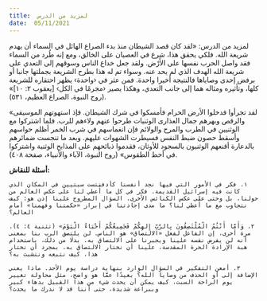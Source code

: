 ```yaml
---
title:  لمزيد من الدرس
date:  05/11/2021
---
```


لمزيد من الدرس: «لقد كان قصد الشيطان منذ بدء الصراع الهائل في السماء أن يهدم شريعة الله. فلكي يحقق هذا، شرع في العصيان على الخالق، ومع إنه طُرد من السماء فقد واصل الحرب نفسها على الأَرْض. ولقد جعل خداع الناس وسوقهم إلى التعدي على شريعة الله الهدف الذي لم يحد عنه. وسواء تم له هذا بطرح الشريعة بجملتها جانبا أو برفض إحدى وصاياها فالنتيجة أخيرا واحدة. فمن عثر في ‹واحدة› يظهر احتقاره للشريعة كلها، وتأثيره ومثاله هما إلى جانب التعدي، وهكذا يصير ‹مجرمًا في الكل› [يعقوب ٢: ١٠]» (روح النبوة، الصراع العظيم، ٥٣١).

«لقد تجرأوا فدخلوا الأرض الحرام فأمسكوا في شرك الشيطان. فإذ استهوتهم الموسيقى والرقص وبهرهم جمال العذارى الوثنيات طرحوا عنهم ولاءهم للرب. فلما اشتركوا مع الوثنيين في الطرب والمرح والولائم فإن انغماسهم في شرب الخمر أظلم حواسهم وأسقط حصون ضبط النفس فسيطرت الشهوات عليهم. وبعد ما تنجست ضمائرهم بالدعارة أقنعهم الوثنيون بالسجود للأوثان، فقدموا ذبائحهم على المذابح الوثنية واشتركوا في أحط الطقوس» (روح النبوة، الآباء والأنبياء، صفحة ٤٠٨).

**أسئلة للنقاش:**

`١. فكر في الأمور التي فيها نجد أنفسنا كأدفنتست سبتيين في المكان الذي كانت فيه إسرائيل القديمة. فكر في كل ما أُعطي لنا على عكس العالم من حولنا، بل وحتى على عكس الكنائس الأخرى. السؤال المطروح علينا إذن هو: كيف نتجاوب مع ما أُعطي لنا؟ ما مدى إجادتنا في إبراز «حكمتنا وفهمنا» أمام العالم؟`

`٢. وَأَمَّا أَنْتُمُ الْمُلْتَصِقُونَ بِالرَّبِّ إِلهِكُمْ فَجَمِيعُكُمْ أَحْيَاءٌ الْيَوْمَ» (تثنية ٤: ٤). مرة أخرى، إن الفاعل لفعل «الالتصاق» هو الناس. لن يلتصق الرب بنا بمعنى أنه لن يفرض نفسه علينا ويجبرنا على الالتصاق به. بدلَا من ذلك، باستخدام هبة الإرادة الحرة المقدسة، علينا أن نختار الالتصاق به. بمجرد أن نختار هذا، كيف نتبعه ونتشبث به؟`

`٣. أمعن التفكير في السؤال الوارد بنهاية دراسة يوم الأحد. ماذا يعني الإضافة إلى أو الحذف من وصايا الله؟ بعيدًا عمَّا هو واضح، مثل محاولة تغيير يوم الراحة السبت، كيف يمكن أن يحدث شيء من هذا القبيل بدهاء كبير وببراعة شديدة، حتى أننا قد لا ندرك ما يحدث؟`